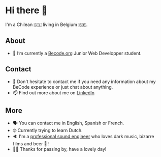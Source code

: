 # Hi there 👋
I'm a Chilean 🇨🇱 living in Belgium 🇧🇪.

## About
- 🌱 I’m currently a [Becode.org](http://www.becode.org) Junior Web Developper student.

## Contact
- 💬 Don't hesitate to contact me if you need any information about my BeCode experience or just chat about anything.
- 📫 Find out more about me on [LinkedIn](https://www.linkedin.com/in/luis-marcelo-romero-cors-araya)

## More
- 🗣 You can contact me in English, Spanish or French.
- 🤓 Currently trying to learn Dutch.
- 🔉 I'm a [professional sound engineer](http://www.bxlstudiomobile.com) who loves dark music, bizarre films and beer 🍺 !
- 🙏🏼 Thanks for passing by, have a lovely day!

<!--
**luisromeroaraya/luisromeroaraya** is a ✨ _special_ ✨ repository because its `README.md` (this file) appears on your GitHub profile.

Here are some ideas to get you started:

- 🔭 I’m currently working on ...
- 👯 I’m looking to collaborate on ...
- 🤔 I’m looking for help with ...
- 💬 Ask me about ...
- 📫 How to reach me: ...
- 😄 Pronouns: ...
- ⚡ Fun fact: ...
-->
